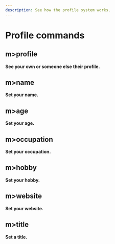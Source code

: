 ```yaml
---
description: See how the profile system works.
---
```


# Profile commands

## m&gt;profile

**See your own or someone else their profile.**

## m&gt;name

**Set your name.**

## m&gt;age

**Set your age.**

## m&gt;occupation

**Set your occupation.**

## m&gt;hobby

**Set your hobby.**

## m&gt;website

**Set your website.**

## m&gt;title

**Set a title.**


